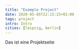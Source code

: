 ```yaml
---
title: "Example Project"
date: 2020-05-05T22:15:23+01:00
tags: project
intro: Intro
cities: [leipzig, berlin]
---
```


Das ist eine Projektseite
